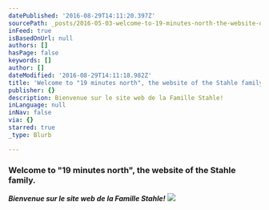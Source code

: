 ```yaml
---
datePublished: '2016-08-29T14:11:20.397Z'
sourcePath: _posts/2016-05-03-welcome-to-19-minutes-north-the-website-of-the-stahle-fam.md
inFeed: true
isBasedOnUrl: null
authors: []
hasPage: false
keywords: []
author: []
dateModified: '2016-08-29T14:11:18.982Z'
title: 'Welcome to "19 minutes north", the website of the Stahle family.'
publisher: {}
description: Bienvenue sur le site web de la Famille Stahle!
inLanguage: null
inNav: false
via: {}
starred: true
_type: Blurb

---
```

### **Welcome to "19 minutes north", the website of the Stahle family.**

_**Bienvenue sur le site web de la Famille Stahle!**_
![](https://the-grid-user-content.s3-us-west-2.amazonaws.com/dc539c9f-54fe-4071-8355-f6d74070289b.jpg)